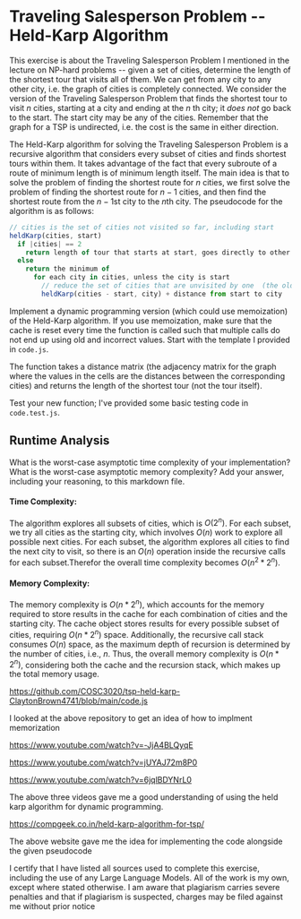 # Traveling Salesperson Problem -- Held-Karp Algorithm

This exercise is about the Traveling Salesperson Problem I mentioned in the
lecture on NP-hard problems -- given a set of cities, determine the length of
the shortest tour that visits all of them. We can get from any city to any other
city, i.e. the graph of cities is completely connected. We consider the version
of the Traveling Salesperson Problem that finds the shortest tour to visit $n$
cities, starting at a city and ending at the $n$ th city; it *does not* go
back to the start. The start city may be any of the cities. Remember that the
graph for a TSP is undirected, i.e. the cost is the same in either direction.

The Held-Karp algorithm for solving the Traveling Salesperson Problem is a
recursive algorithm that considers every subset of cities and finds shortest
tours within them. It takes advantage of the fact that every subroute of a route
of minimum length is of minimum length itself. The main idea is that to solve
the problem of finding the shortest route for $n$ cities, we first solve the
problem of finding the shortest route for $n-1$ cities, and then find the
shortest route from the $n-1$st city to the $n$th city. The pseudocode for the
algorithm is as follows:

```javascript
// cities is the set of cities not visited so far, including start
heldKarp(cities, start)
  if |cities| == 2
    return length of tour that starts at start, goes directly to other city in cities
  else
    return the minimum of
      for each city in cities, unless the city is start
        // reduce the set of cities that are unvisited by one  (the old start), set the new start, add on the distance from old start to new start
        heldKarp(cities - start, city) + distance from start to city
```

Implement a dynamic programming version (which could use memoization) of the
Held-Karp algorithm. If you use memoization, make sure that the cache is reset
every time the function is called such that multiple calls do not end up using
old and incorrect values. Start with the template I provided in `code.js`.

The function takes a distance matrix (the adjacency matrix for the graph where
the values in the cells are the distances between the corresponding cities) and
returns the length of the shortest tour (not the tour itself).

Test your new function; I've provided some basic testing code in `code.test.js`.

## Runtime Analysis

What is the worst-case asymptotic time complexity of your implementation? What
is the worst-case asymptotic memory complexity? Add your answer, including your
reasoning, to this markdown file.



#### **Time Complexity**:  
  The algorithm explores all subsets of cities, which is $O(2^n)$. For each subset, we try all cities as the starting city, which involves $O(n)$ work to explore all possible next cities. For each subset, the algorithm explores all cities to find the next city to visit, so there is an $O(n)$ operation inside the recursive calls for each subset.Therefor the overall time complexity becomes $O(n^2 * 2^n)$.

#### **Memory Complexity**:  
  The memory complexity is $O(n * 2^n)$, which accounts for the memory required to store results in the cache for each combination of cities and the starting city. The cache object stores results for every possible subset of cities, requiring $O(n * 2^n)$ space. Additionally, the recursive call stack consumes $O(n)$ space, as the maximum depth of recursion is determined by the number of cities, i.e., $n$. Thus, the overall memory complexity is $O(n * 2^n)$, considering both the cache and the recursion stack, which makes up the total memory usage.



https://github.com/COSC3020/tsp-held-karp-ClaytonBrown4741/blob/main/code.js

I looked at the above repository to get an idea of how to implment memorization

https://www.youtube.com/watch?v=-JjA4BLQyqE

https://www.youtube.com/watch?v=jUYAJ72m8P0

https://www.youtube.com/watch?v=6jqlBDYNrL0

The above three videos gave me a good understanding of using the held karp algorithm for dynamic programming.

https://compgeek.co.in/held-karp-algorithm-for-tsp/

The above website gave me the idea for implementing the code alongside the given pseudocode

I certify that I have listed all sources used to complete this exercise, including the use of any Large Language Models. All of the work is my own, except where stated otherwise. I am aware that plagiarism carries severe penalties and that if plagiarism is suspected, charges may be filed against me without prior notice
